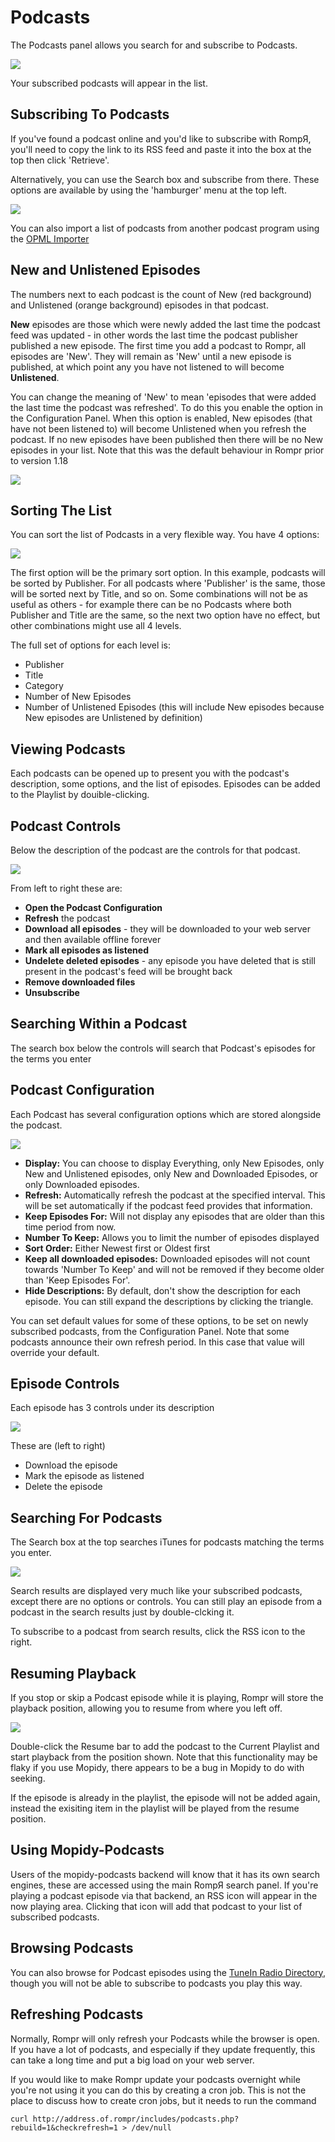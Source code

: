 # Podcasts

The Podcasts panel allows you search for and subscribe to Podcasts.

![](images/podcasts1.png)

Your subscribed podcasts will appear in the list.

## Subscribing To Podcasts

If you've found a podcast online and you'd like to subscribe with RompЯ, you'll need to copy the link to its RSS feed and paste it into the box at the top then click 'Retrieve'.

Alternatively, you can use the Search box and subscribe from there. These options are available by using the 'hamburger' menu at the top left.

![](images/podcasts5.png)

You can also import a list of podcasts from another podcast program using the [OPML Importer](/RompR/OPML-Importer)

## New and Unlistened Episodes

The numbers next to each podcast is the count of New (red background) and Unlistened (orange background) episodes in that podcast.

**New** episodes are those which were newly added the last time the podcast feed was updated - in other words the last time the podcast publisher published a new episode.  The first time you add a podcast to Rompr, all episodes are 'New'. They will remain as 'New' until a new episode is published, at which point any you have not listened to will become **Unlistened**.

You can change the meaning of 'New' to mean 'episodes that were added the last time the podcast was refreshed'. To do this you enable the option in the Configuration Panel. When this option is enabled, New episodes (that have not been listened to) will become Unlistened when you refresh the podcast. If no new episodes have been published then there will be no New episodes in your list. Note that this was the default behaviour in Rompr prior to version 1.18

![](images/podcast6.png)

## Sorting The List

You can sort the list of Podcasts in a very flexible way. You have 4 options:

![](images/podcastsort.png)

The first option will be the primary sort option. In this example, podcasts will be sorted by Publisher. For all podcasts where 'Publisher' is the same, those will be sorted next by Title, and so on. Some combinations will not be as useful as others - for example there can be no Podcasts where both Publisher and Title are the same, so the next two option have no effect, but other combinations might use all 4 levels.

The full set of options for each level is:

* Publisher
* Title
* Category
* Number of New Episodes
* Number of Unlistened Episodes (this will include New episodes because New episodes are Unlistened by definition)

## Viewing Podcasts

Each podcasts can be opened up to present you with the podcast's description, some options, and the list of episodes. Episodes can be added to the Playlist by douible-clicking.

## Podcast Controls

Below the description of the podcast are the controls for that podcast.

![](images/podcastcontrols.png)

From left to right these are:
* **Open the Podcast Configuration**
* **Refresh** the podcast
* **Download all episodes** - they will be downloaded to your web server and then available offline forever
* **Mark all episodes as listened**
* **Undelete deleted episodes** - any episode you have deleted that is still present in the podcast's feed will be brought back
* **Remove downloaded files**
* **Unsubscribe**

## Searching Within a Podcast

The search box below the controls will search that Podcast's episodes for the terms you enter

## Podcast Configuration

Each Podcast has several configuration options which are stored alongside the podcast.

![](images/podcasts2.png)

* **Display:** You can choose to display Everything, only New Episodes, only New and Unlistened episodes, only New and Downloaded Episodes, or only Downloaded episodes.
* **Refresh:** Automatically refresh the podcast at the specified interval. This will be set automatically if the podcast feed provides that information.
* **Keep Episodes For:** Will not display any episodes that are older than this time period from now.
* **Number To Keep:** Allows you to limit the number of episodes displayed
* **Sort Order:** Either Newest first or Oldest first
* **Keep all downloaded episodes:** Downloaded episodes will not count towards 'Number To Keep' and will not be removed if they become older than 'Keep Episodes For'.
* **Hide Descriptions:** By default, don't show the description for each episode. You can still expand the descriptions by clicking the triangle.

You can set default values for some of these options, to be set on newly subscribed podcasts, from the Configuration Panel. Note that some podcasts announce their own refresh period. In this case that value will override your default.

## Episode Controls

Each episode has 3 controls under its description

![](images/podcasts3.png)

These are (left to right)
* Download the episode
* Mark the episode as listened
* Delete the episode

## Searching For Podcasts

The Search box at the top searches iTunes for podcasts matching the terms you enter.

![](images/podcasts4.png)

Search results are displayed very much like your subscribed podcasts, except there are no options or controls. You can still play an episode from a podcast in the search results just by double-clcking it.

To subscribe to a podcast from search results, click the RSS icon to the right.

## Resuming Playback

If you stop or skip a Podcast episode while it is playing, Rompr will store the playback position, allowing you to resume from where you left off.

![](images/podresume.png)

Double-click the Resume bar to add the podcast to the Current Playlist and start playback from the position shown. Note that this functionality may be flaky if you use Mopidy, there appears to be a bug in Mopidy to do with seeking.

If the episode is already in the playlist, the episode will not be added again, instead the exisiting item in the playlist will be played from the resume position.

## Using Mopidy-Podcasts

Users of the mopidy-podcasts backend will know that it has its own search engines, these are accessed using the main RompЯ search panel. If you're playing a podcast episode via that backend, an RSS icon will appear in the now playing area. Clicking that icon will add that podcast to your list of subscribed podcasts.

## Browsing Podcasts

You can also browse for Podcast episodes using the [TuneIn Radio Directory](/RompR/Internet-Radio), though you will not be able to subscribe to podcasts you play this way.

## Refreshing Podcasts

Normally, Rompr will only refresh your Podcasts while the browser is open. If you have a lot of podcasts, and especially if they update frequently, this can take a long time and put a big load on your web server.

If you would like to make Rompr update your podcasts overnight while you're not using it you can do this by creating a cron job. This is not the place to discuss how to create cron jobs, but it needs to run the command

    curl http://address.of.rompr/includes/podcasts.php?rebuild=1&checkrefresh=1 > /dev/null
   
  
